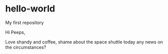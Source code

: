 # hello-world
My first repository


Hi Peeps,

Love shandy and coffee, shame about the space shuttle today any news on the circumstances?
